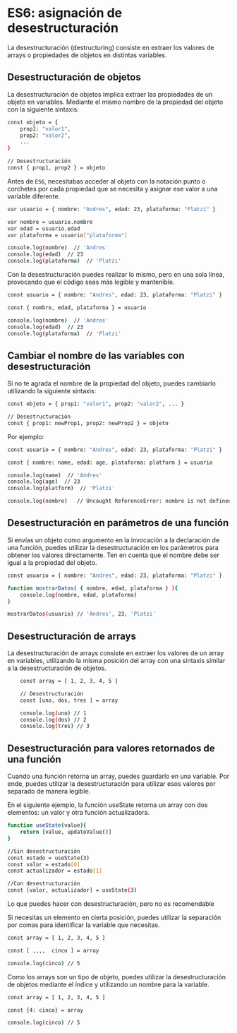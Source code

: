 # ES6: asignación de desestructuración

La desestructuración (destructuring) consiste en extraer los valores de arrays o propiedades de objetos en distintas variables.

## Desestructuración de objetos

La desestructuración de objetos implica extraer las propiedades de un objeto en variables. Mediante el mismo nombre de la propiedad del objeto con la siguiente sintaxis:

```bash
const objeto = {
    prop1: "valor1",
    prop2: "valor2",
    ...
}

// Desestructuración
const { prop1, prop2 } = objeto
```

Antes de `ES6`, necesitabas acceder al objeto con la notación punto o corchetes por cada propiedad que se necesita y asignar ese valor a una variable diferente.

``` bash
var usuario = { nombre: "Andres", edad: 23, plataforma: "Platzi" }

var nombre = usuario.nombre
var edad = usuario.edad
var plataforma = usuario["plataforma"]

console.log(nombre)  // 'Andres'
console.log(edad)  // 23
console.log(plataforma)  // 'Platzi'
```

Con la desestructuración puedes realizar lo mismo, pero en una sola línea, provocando que el código seas más legible y mantenible.

```bash
const usuario = { nombre: "Andres", edad: 23, plataforma: "Platzi" }

const { nombre, edad, plataforma } = usuario

console.log(nombre)  // 'Andres'
console.log(edad)  // 23
console.log(plataforma)  // 'Platzi'
```

## Cambiar el nombre de las variables con desestructuración

Si no te agrada el nombre de la propiedad del objeto, puedes cambiarlo utilizando la siguiente sintaxis:

``` bash
const objeto = { prop1: "valor1", prop2: "valor2", ... }

// Desestructuración
const { prop1: newProp1, prop2: newProp2 } = objeto
```

Por ejemplo:

``` bash
const usuario = { nombre: "Andres", edad: 23, plataforma: "Platzi" }

const { nombre: name, edad: age, plataforma: platform } = usuario

console.log(name)  // 'Andres' 
console.log(age)  // 23
console.log(platform)  // 'Platzi'

console.log(nombre)   // Uncaught ReferenceError: nombre is not defined
```

## Desestructuración en parámetros de una función

Si envías un objeto como argumento en la invocación a la declaración de una función, puedes utilizar la desestructuración en los parámetros para obtener los valores directamente. Ten en cuenta que el nombre debe ser igual a la propiedad del objeto.

``` bash
const usuario = { nombre: "Andres", edad: 23, plataforma: "Platzi" }

function mostrarDatos( { nombre, edad, plataforma } ){
    console.log(nombre, edad, plataforma) 
}

mostrarDatos(usuario) // 'Andres', 23, 'Platzi'

```

## Desestructuración de arrays

La desestructuración de arrays consiste en extraer los valores de un array en variables, utilizando la misma posición del array con una sintaxis similar a la desestructuración de objetos.

``` bash
    const array = [ 1, 2, 3, 4, 5 ]

    // Desestructuración
    const [uno, dos, tres ] = array

    console.log(uno) // 1
    console.log(dos) // 2
    console.log(tres) // 3

```

## Desestructuración para valores retornados de una función

Cuando una función retorna un array, puedes guardarlo en una variable. Por ende, puedes utilizar la desestructuración para utilizar esos valores por separado de manera legible.

En el siguiente ejemplo, la función useState retorna un array con dos elementos: un valor y otra función actualizadora.

``` bash
function useState(value){
    return [value, updateValue()]
}

//Sin desestructuración 
const estado = useState(3)
const valor = estado[0]
const actualizador = estado[1]

//Con desestructuración 
const [valor, actualizador] = useState(3)
```

Lo que puedes hacer con desestructuración, pero no es recomendable

Si necesitas un elemento en cierta posición, puedes utilizar la separación por comas para identificar la variable que necesitas.

``` bash
const array = [ 1, 2, 3, 4, 5 ]

const [ ,,,,  cinco ] = array

console.log(cinco) // 5
```

Como los arrays son un tipo de objeto, puedes utilizar la desestructuración de objetos mediante el índice y utilizando un nombre para la variable.

``` bash
const array = [ 1, 2, 3, 4, 5 ]

const {4: cinco} = array

console.log(cinco) // 5
```
